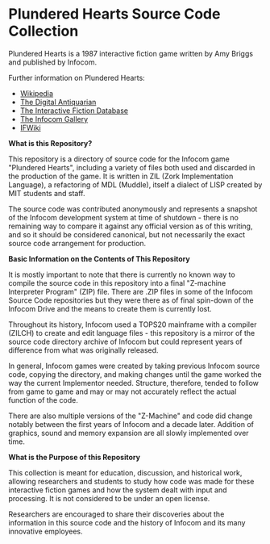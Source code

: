# Plundered Hearts Source Code Collection

Plundered Hearts is a 1987 interactive fiction game written by Amy Briggs and published by Infocom.

Further information on Plundered Hearts:

* [Wikipedia](https://en.wikipedia.org/wiki/Plundered_Hearts)
* [The Digital Antiquarian](https://www.filfre.net/2015/10/plundered-hearts/)
* [The Interactive Fiction Database](https://ifdb.tads.org/viewgame?id=ddagftras22bnz8h)
* [The Infocom Gallery](http://infocom.elsewhere.org/gallery/plundered/plundered.html)
* [IFWiki](http://www.ifwiki.org/index.php/Plundered_Hearts)

__What is this Repository?__

This repository is a directory of source code for the Infocom game "Plundered Hearts", including a variety of files both used and discarded in the production of the game. It is written in ZIL (Zork Implementation Language), a refactoring of MDL (Muddle), itself a dialect of LISP created by MIT students and staff.

The source code was contributed anonymously and represents a snapshot of the Infocom development system at time of shutdown - there is no remaining way to compare it against any official version as of this writing, and so it should be considered canonical, but not necessarily the exact source code arrangement for production.

__Basic Information on the Contents of This Repository__

It is mostly important to note that there is currently no known way to compile the source code in this repository into a final "Z-machine Interpreter Program" (ZIP) file. There are .ZIP files in some of the Infocom Source Code repositories but they were there as of final spin-down of the Infocom Drive and the means to create them is currently lost.

Throughout its history, Infocom used a TOPS20 mainframe with a compiler (ZILCH) to create and edit language files - this repository is a mirror of the source code directory archive of Infocom but could represent years of difference from what was originally released.

In general, Infocom games were created by taking previous Infocom source code, copying the directory, and making changes until the game worked the way the current Implementor needed. Structure, therefore, tended to follow from game to game and may or may not accurately reflect the actual function of the code.

There are also multiple versions of the "Z-Machine" and code did change notably between the first years of Infocom and a decade later. Addition of graphics, sound and memory expansion are all slowly implemented over time.

__What is the Purpose of this Repository__

This collection is meant for education, discussion, and historical work, allowing researchers and students to study how code was made for these interactive fiction games and how the system dealt with input and processing. It is not considered to be under an open license.

Researchers are encouraged to share their discoveries about the information in this source code and the history of Infocom and its many innovative employees.
